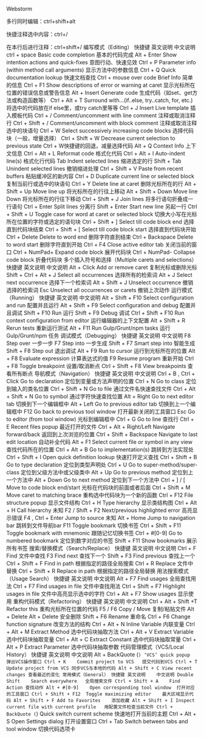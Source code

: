 Webstorm

多行同时编辑：ctrl+shift+alt

快捷注释选中内容：ctrl+/

在本行后进行注释：ctrl+shift+/
编写模式（Editing）
快捷键	英文说明	中文说明
ctrl + space	Basic code completion	基本的代码完成
Alt + Enter	Show intention actions and quick-fixes	意图行动、快速见效
Ctrl + P	Parameter info (within method call arguments)	显示方法中的参数信息
Ctrl + Q	Quick documentation lookup	快速文档查找
Ctrl + mouse over	code Brief Info	简单的信息
Ctrl + F1	Show descriptions of error or warning at caret	显示光标所在位置的错误信息或警告信息
Alt + Insert	Generate code	生成代码（如set、get方法或构造函数等）
Ctrl + Alt + T	Surround with...(if..else, try..catch, for, etc.)	将选中的代码放在if else里，或try catch里等等
Ctrl + J	Insert Live template	插入模板代码
Ctrl + /	Comment/uncomment with line comment	注释或取消注释行
Ctrl + Shift + /	Comment/uncomment with block comment	注释或取消注释选中的块语句
Ctrl + W	Select successively increasing code blocks	选择代码块（一般，增量选择）
Ctrl + Shift + W	Decrease current selection to previous state	Ctrl + W快捷键的回退，减量选择代码
Alt + Q	Context Info	上下文信息
Ctrl + Alt + L	Reformat code	格式化代码
Ctrl + Alt + I	Auto-indent line(s)	格式化行代码
Tab	Indent selected lines	缩进选定的行
Shift + Tab	Unindent selected lines	撤销缩进处理
Ctrl + Shift + V	Paste from recent buffers	粘贴缓冲区的新内容
Ctrl + D	Duplicate current line or selected block	复制当前行或选中的块语句
Ctrl + Y	Delete line at caret	删除光标所在的行
Alt + Shift + Up	Move line up	将光标所在的行往上移动
Alt + Shift + Down	Move line Down	将光标所在的行往下移动
Ctrl + Shift + J	Join lines	将多行语句折叠成一行语句
Ctrl + Enter	Split lines	分离行
Shift + Enter	Start new line	另起一行
Ctrl + Shift + U	Toggle case for word at caret or selected block	切换大小写在光标所在位置的字符或选定的语句块
Ctrl + Shift + ]	Select till code block end	选择直到代码块结束
Ctrl + Shift + [	Select till code block start	选择直到代码块开始
Ctrl + Delete	Delete to word end	删除字符直到结束
Ctrl + Backspace	Delete to word start	删除字符直到开始
Ctrl + F4	Close active editor tab	关闭当前的窗口
Ctrl + NumPad+	Expand code block	展开代码块
Ctrl + NumPad-	Collapse code block	折叠代码块
多个插入符号和选择（Multiple carets and selections）
快捷键	英文说明	中文说明
Alt + Click	Add or remove caret	复制光标或删除光标
Shift + Ctrl + Alt + J	Select all occurrences	选择所有的检索词
Alt + J	Select next occurrence	选择下一个检索词
Alt + Shift + J	Unselect occurrence	撤销选择的检索词
Esc	Unselect all occurrences or carets	撤销上次动作
运行模式（Running）
快捷键	英文说明	中文说明
Alt + Shift + F10	Select configuration and run	配置并且运行
Alt + Shift + F9	Select configuration and debug	配置并且调试
Shift + F10	Run	运行
Shift + F9	Debug	调试
Ctrl + Shift + F10	Run context configuration from editor	运行编辑器的上下文配置
Alt + Shift + R	Rerun tests	重新运行测试
Alt + F11	Run Gulp/Grunt/npm tasks	运行Gulp/Grunt/npm 任务
调试模式（Debugging）
快捷键	英文说明	中文说明
F8	Step over	一步一步
F7	Step into	一步生成
Shift + F7	Smart step into	智能生成
Shift + F8	Step out	退出调试
Alt + F9	Run to cursor	运行到光标所在的位置
Alt + F8	Evaluate expression	计算表达式的值
F9	Resume program	重新开始
Ctrl + F8	Toggle breakpoint	设置/取消断点
Ctrl + Shift + F8	View breakpoints	查看所有断点
导航模式（Navigation）
快捷键	英文说明	中文说明
Ctrl + B , Ctrl + Click	Go to declaration	定位到变量或方法声明的位置
Ctrl + N	Go to class	定位到输入的类名位置
Ctrl + Shift + N	Go to file	通过文件名快速查找文件
Ctrl + Alt + Shift + N	Go to symbol	通过字符快速查找位置
Alt + Right	Go to next editor tab	切换到下一个编辑框中
Alt + Left	Go to previous editor tab	切换到上一个编辑框中
F12	Go back to previous tool window	打开最新关闭的工具窗口
Esc	Go to editor (from tool window)	光标到编辑框中
Ctrl + G	Go to line	查找行
Ctrl + E	Recent files popup	最近打开的文件
Ctrl + Alt + Right/Left	Navigate forward/back	返回到上次浏览的位置
Ctrl + Shift + Backspace	Navigate to last edit location	自动补全代码
Alt + F1	Select current file or symbol in any view	查找代码所在的位置
Ctrl + Alt + B	Go to implementation(s)	跳转到方法实现处
Ctrl + Shift + I	Open quick definition lookup	快速打开定义查找
Ctrl + Shift + B	Go to type declaration	定位到类型声明处
Ctrl + U	Go to super-method/super-class	定位到父级方法中或父级类中
Alt + Up	Go to previous method	定位到上一个方法中
Alt + Down	Go to next method	定位到下一个方法中
Ctrl + ] / [	Move to code block end/start	光标在代码块的前面或者后面
Ctrl + Shift + M	Move caret to matching brace	重构选中代码块为一个新的函数
Ctrl + F12	File structure popup	显示文件结构
Ctrl + H	Type hierarchy	显示类结构图
Ctrl + Alt + H	Call hierarchy	未知
F2 / Shift + F2	Next/previous highlighted error	高亮显示错误
F4 , Ctrl + Enter	Jump to source	未知
Alt + Home	Jump to navigation bar	跳转到文件导航bar
F11	Toggle bookmark	切换书签
Ctrl + Shift + F11	Toggle bookmark with mnemonic	跟随记忆切换书签
Ctrl + #[0-9]	Go to numbered bookmark	定位到数字对应的书签
Shift + F11	Show bookmarks	展示所有书签
搜索/替换模式（Search/Replace）
快捷键	英文说明	中文说明
Ctrl + F	Find	文件中查找
F3	Find next	查找下一个
Shift + F3	Find previous	查找上一个
Ctrl + Shift + F	Find in path	根据指定的路径全局搜索
Ctrl + R	Replace	文件中替换
Ctrl + Shift + R	Replace in path	根据指定的路径全局替换
用法搜索模式（Usage Search）
快捷键	英文说明	中文说明
Alt + F7	Find usages	全局查找用法
Ctrl + F7	Find usages in file	文件中查找用法
Ctrl + Shift + F7	Highlight usages in file	文件中高亮显示选中的字符
Ctrl + Alt + F7	Show usages	显示使用
重构代码模式（Refactoring）
快捷键	英文说明	中文说明
Ctrl + Alt + Shift +T	Refactor this	重构光标所在位置的代码
F5 / F6	Copy / Move	复制/粘贴文件
Alt + Delete	Alt + Delete	安全删除
Shift + F6	Rename	重命名
Ctrl + F6	Change function signature	改变方法的结构
Ctrl + Alt + N	Inline Variable	内联变量
Ctrl + Alt + M	Extract Method	选中代码块抽取方法
Ctrl + Alt + V	Extract Variable	选中代码块抽取变量
Ctrl + Alt + C	Extract Constant	选中代码块抽取常量
Ctrl + Alt + P	Extract Parameter	选中代码块抽取参数
代码管理模式（VCS/Local History）
快捷键	英文说明	中文说明
Alt + BackQuote (`)	‘VCS’ quick popup	弹出VCS操作窗口
Ctrl + K	Commit project to VCS	提交代码到VCS
Ctrl + T	Update project from VCS	同步VCS与本地的代码
Alt + Shift + C	View recent changes	查看最近的变化
常用模式（General）
快捷键	英文说明	中文说明
Double Shift	Search everywhere	全局搜索文件
Ctrl + Shift + A	Find Action	查找动作
Alt + #[0-9]	Open corresponding tool window	打开对应的工具窗口
Ctrl + Shift + F12	Toggle maximizing editor	最大区域显示代码
Alt + Shift + F	Add to Favorites	添加收藏
Alt + Shift + I	Inspect current file with current profile	用配置文件检查当前文件
Ctrl + BackQuote (`)	Quick switch current scheme	快速地打开当前的主题
Ctrl + Alt + S	Open Settings dialog	打开设置窗口
Ctrl + Tab	Switch between tabs and tool window	切换代码选项卡